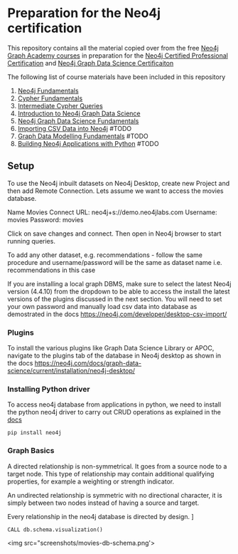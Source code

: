 # Preparation for the Neo4j certification


This repository contains all the material copied over from the free [Neo4j Graph Academy courses](https://graphacademy.neo4j.com/)
 in preparation for the [Neo4j Certified Professional Certification](https://graphacademy.neo4j.com/courses/neo4j-certification/)
and [Neo4j Graph Data Science Certificaiton](https://graphacademy.neo4j.com/courses/gds-certification/)

The following list of course materials have been included in this repository 

1. [Neo4j Fundamentals](https://graphacademy.neo4j.com/courses/neo4j-fundamentals/)
2. [Cypher Fundamentals](https://graphacademy.neo4j.com/courses/cypher-fundamentals/)
3. [Intermediate Cypher Queries](https://graphacademy.neo4j.com/courses/cypher-intermediate-queries/)
4. [Introduction to Neo4j Graph Data Science](https://graphacademy.neo4j.com/courses/gds-product-introduction/)
5. [Neo4j Graph Data Science Fundamentals](https://graphacademy.neo4j.com/courses/graph-data-science-fundamentals/) 
6. [Importing CSV Data into Neo4j](https://graphacademy.neo4j.com/courses/importing-data/) #TODO
7. [Graph Data Modelling Fundamentals](https://graphacademy.neo4j.com/courses/modeling-fundamentals/) #TODO 
8. [Building Neo4j Applications with Python](https://graphacademy.neo4j.com/courses/app-python/) #TODO

## Setup

To use the Neo4j inbuilt datasets on Neo4j Desktop, create new Project and then add Remote Connection.
Lets assume we want to access the movies database.

Name Movies
Connect URL: neo4j+s://demo.neo4jlabs.com
Username: movies
Password: movies

Click on save changes and connect. Then open in Neo4j browser to start running queries.

To add any other dataset, e.g. recommendations - follow the same procedure and username/password
will be the same as dataset name i.e. recommendations in this case

If you are installing a local graph DBMS, make sure to select the latest Neo4j version (4.4.10) from the 
dropdown  to be able to access the install the latest versions of the plugins discussed in the next section.
You will need to set your own password and manually load csv data into database as demostrated in the docs 
https://neo4j.com/developer/desktop-csv-import/

### Plugins

To install the various plugins like Graph Data Science Library or APOC, navigate to the plugins tab of the database
in Neo4j desktop as shown in the docs https://neo4j.com/docs/graph-data-science/current/installation/neo4j-desktop/

### Installing Python driver

To access neo4j database from applications in python, we need to install the python neo4j driver
to carry out CRUD operations as explained in the [docs](https://neo4j.com/developer/python/ )

``
pip install neo4j
``

### Graph Basics

A directed relationship is non-symmetrical. It goes from a source node to a target node. 
This type of relationship may contain additional qualifying properties, for example a 
weighting or strength indicator.

An undirected relationship is symmetric with no directional character, it is simply between 
two nodes instead of having a source and target.

Every relationship in the neo4j database is directed by design. ]

```
CALL db.schema.visualization()
```

<img src="screenshots/movies-db-schema.png'>